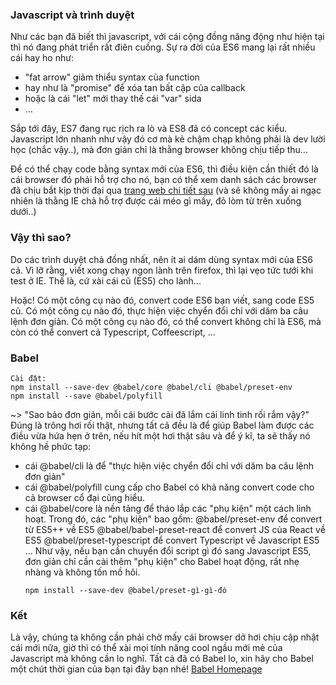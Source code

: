 ### Javascript và trình duyệt
Như các bạn đã biết thì javascript, với cái cộng đồng năng động như hiện tại thì nó đang phát triển rất điên cuồng.
Sự ra đời của ES6 mang lại rất nhiều cái hay ho như:
- "fat arrow" giảm thiểu syntax của function
- hay như là "promise" để xóa tan bất cập của callback
- hoặc là cái "let" mới thay thế cái "var" sida
- ...

Sắp tới đây, ES7 đang rục rịch ra lò và ES8 đã có concept các kiểu.
Javascript lớn nhanh như vậy đó cơ mà kẻ chậm chạp không phải là dev lười học (chắc vậy..), mà đơn giản chỉ là thằng
browser không chịu tiếp thu...

Để có thể chạy code bằng syntax mới của ES6, thì điều kiện cần thiết đó là cái browser đó phải hỗ trợ cho nó, bạn có thể
xem danh sách các browser đã chịu bắt kịp thời đại qua [trang web chi tiết sau](http://kangax.github.io/compat-table/es6/) 
(và sẽ không mấy ai ngạc nhiên là thằng IE chả hỗ trợ được cái méo gì mấy, đỏ lòm từ trên xuống dưới..)

### Vậy thì sao?
Do các trình duyệt chả đồng nhất, nên ít ai dám dùng syntax mới của ES6 cả. Vì lỡ rằng, viết xong chạy ngon lành trên
firefox, thì lại vẹo tức tưới khi test ở IE. Thế là, cứ xài cái cũ (ES5) cho lành...

Hoặc!
Có một công cụ nào đó, convert code ES6 bạn viết, sang code ES5 cũ.
Có một công cụ nào đó, thực hiện việc chyển đổi chỉ với dăm ba câu lệnh đơn giản.
Có một công cụ nào đó, có thể convert không chỉ là ES6, mà còn có thể convert cả Typescript, Coffeescript, ...

### Babel
  ```
  Cài đặt:
  npm install --save-dev @babel/core @babel/cli @babel/preset-env
  npm install --save @babel/polyfill
  ```
~> "Sao bảo đơn giản, mỗi cái bước cài đã lắm cái linh tinh rối rắm vậy?"
Đúng là trông hơi rối thật, nhưng tất cả đều là để giúp Babel làm được các điều vừa hứa hẹn ở trên,
nếu hít một hơi thật sâu và để ý kĩ, ta sẽ thấy nó không hề phức tạp:
- cái @babel/cli là để "thực hiện việc chyển đổi chỉ với dăm ba câu lệnh đơn giản"
- cái @babel/polyfill cung cấp cho Babel có khả năng convert code cho cả browser cổ đại cũng hiểu.
- cái @babel/core là nền tảng để tháo lắp các "phụ kiện" một cách linh hoạt.
  Trong đó, các "phụ kiện" bao gồm: @babel/preset-env để convert từ ES5++ về ES5
                                    @babel/babel-preset-react để convert JS của React về ES5
                                    @babel/preset-typescript để convert Typescript về Javascript ES5
                                    ...
Như vậy, nếu bạn cần chuyển đổi script gì đó sang Javascript ES5, đơn giản chỉ cần cài thêm "phụ kiện"
cho Babel hoạt động, rất nhẹ nhàng và không tốn mồ hôi.
  ```
  npm install --save-dev @babel/preset-gì-gì-đó
  ```

### Kết
Là vậy, chúng ta không cần phải chờ mấy cái browser dở hơi chịu cập nhật cái mới nữa, giờ thì có thể xài mọi
tính năng cool ngầu mới mẻ của Javascript mà không cần lo nghĩ. Tất cả đã có Babel lo, xin hãy cho Babel một
chút thời gian của bạn tại đây bạn nhé! [Babel Homepage](https://babeljs.io/)